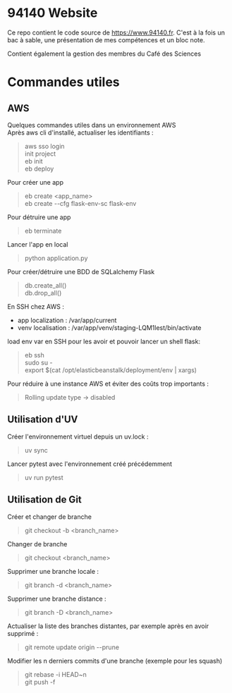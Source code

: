# 94140 Website

Ce repo contient le code source de https://www.94140.fr. C'est à la fois un bac à sable, une présentation de mes compétences et un bloc note.

Contient également la gestion des membres du Café des Sciences

# Commandes utiles
## AWS
Quelques commandes utiles dans un environnement AWS  
Après aws cli d'installé, actualiser les identifiants :
> aws sso login  
> init project  
> eb init  
> eb deploy

Pour créer une app
> eb create <app_name>  
> eb create --cfg flask-env-sc flask-env

Pour détruire une app
> eb terminate <flask-env>

Lancer l'app en local
> python application.py

Pour créer/détruire une BDD de SQLalchemy Flask
> db.create_all()  
> db.drop_all()

En SSH chez AWS :
- app localization : /var/app/current
- venv localisation : /var/app/venv/staging-LQM1lest/bin/activate

load env var en SSH pour les avoir et pouvoir lancer un shell flask:
> eb ssh  
> sudo su -  
> export $(cat /opt/elasticbeanstalk/deployment/env | xargs)

Pour réduire à une instance AWS et éviter des coûts trop importants :
> Rolling update type -> disabled

## Utilisation d'UV
Créer l'environnement virtuel depuis un uv.lock :
> uv sync

Lancer pytest avec l'environnement créé précédemment
> uv run pytest

## Utilisation de Git
Créer et changer de branche
> git checkout -b <branch_name>

Changer de branche
> git checkout <branch_name>

Supprimer une branche locale :
> git branch -d <branch_name>

Supprimer une branche distance :
> git branch -D <branch_name>

Actualiser la liste des branches distantes, par exemple après en avoir supprimé :
> git remote update origin --prune

Modifier les n derniers commits d'une branche (exemple pour les squash)
> git rebase -i HEAD~n  
> git push -f
